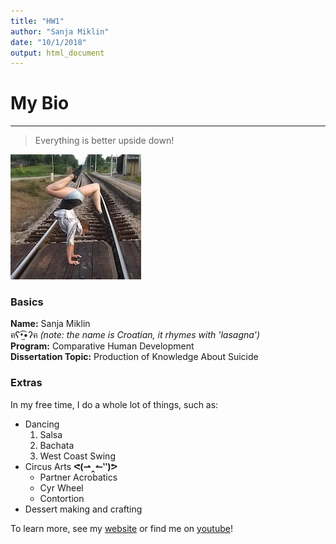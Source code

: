 ```yaml
---
title: "HW1"
author: "Sanja Miklin"
date: "10/1/2018"
output: html_document
---
```


# My Bio

---

> Everything
> is better upside down!

![This is me!](images/railway.jpg)  


### Basics

**Name:** Sanja Miklin  
ฅʕ•̫͡•ʔฅ *(note: the name is Croatian, it rhymes with 'lasagna')*  
**Program:** Comparative Human Development  
**Dissertation Topic:** Production of Knowledge About Suicide  


### Extras

In my free time, I do a whole lot of things, such as: 

 - Dancing
    1. Salsa
    2. Bachata
    3. West Coast Swing
 - Circus Arts  **ᕙ(⇀‸↼‶)ᕗ**
    - Partner Acrobatics
    - Cyr Wheel
    - Contortion
 - Dessert making and crafting
 
To learn more, see my [website](http://sanjamiklin.com) or find me on [youtube](https://www.youtube.com/user/namayani/)!





